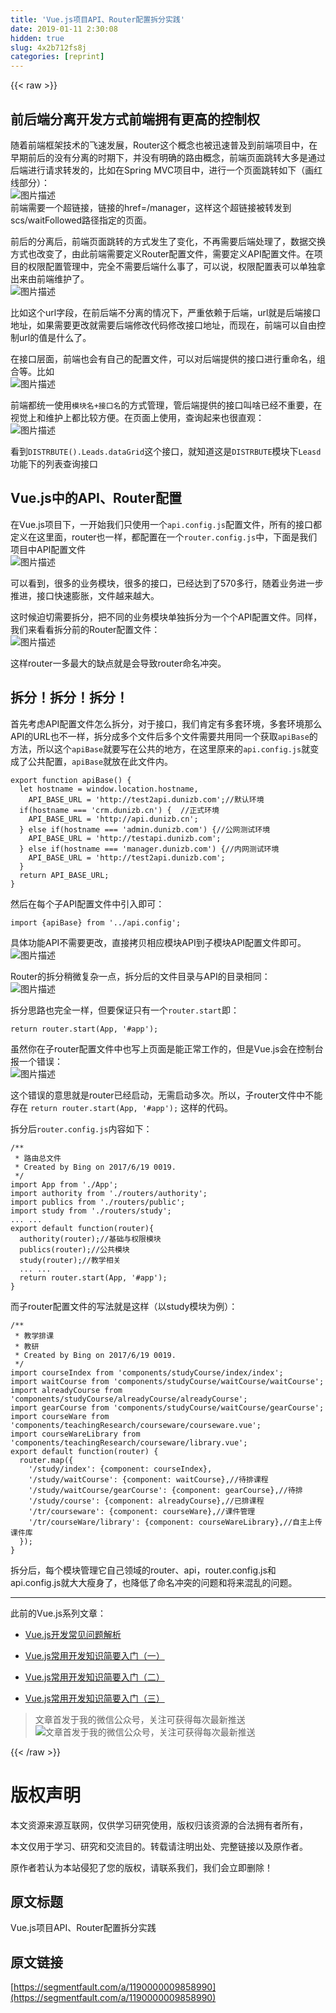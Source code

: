 ```yaml
---
title: 'Vue.js项目API、Router配置拆分实践' 
date: 2019-01-11 2:30:08
hidden: true
slug: 4x2b712fs8j
categories: [reprint]
---
```


{{< raw >}}

                    
<h2 id="articleHeader0">前后端分离开发方式前端拥有更高的控制权</h2>
<p>随着前端框架技术的飞速发展，Router这个概念也被迅速普及到前端项目中，在早期前后的没有分离的时期下，并没有明确的路由概念，前端页面跳转大多是通过后端进行请求转发的，比如在Spring MVC项目中，进行一个页面跳转如下（画红线部分）： <br><span class="img-wrap"><img data-src="/img/bVPwS1?w=759&amp;h=516" src="https://static.alili.tech/img/bVPwS1?w=759&amp;h=516" alt="图片描述" title="图片描述" style="cursor: pointer; display: inline;"></span><br>前端需要一个超链接，链接的href=/manager，这样这个超链接被转发到scs/waitFollowed路径指定的页面。</p>
<p>前后的分离后，前端页面跳转的方式发生了变化，不再需要后端处理了，数据交换方式也改变了，由此前端需要定义Router配置文件，需要定义API配置文件。在项目的权限配置管理中，完全不需要后端什么事了，可以说，权限配置表可以单独拿出来由前端维护了。 <br><span class="img-wrap"><img data-src="/img/bVPwTn?w=1362&amp;h=526" src="https://static.alili.tech/img/bVPwTn?w=1362&amp;h=526" alt="图片描述" title="图片描述" style="cursor: pointer; display: inline;"></span></p>
<p>比如这个url字段，在前后端不分离的情况下，严重依赖于后端，url就是后端接口地址，如果需要更改就需要后端修改代码修改接口地址，而现在，前端可以自由控制url的值是什么了。</p>
<p>在接口层面，前端也会有自己的配置文件，可以对后端提供的接口进行重命名，组合等。比如 <br><span class="img-wrap"><img data-src="/img/bVPwTJ?w=903&amp;h=586" src="https://static.alili.tech/img/bVPwTJ?w=903&amp;h=586" alt="图片描述" title="图片描述" style="cursor: pointer; display: inline;"></span></p>
<p>前端都统一使用<code>模块名+接口名</code>的方式管理，管后端提供的接口叫啥已经不重要，在视觉上和维护上都比较方便。在页面上使用，查询起来也很直观： <br><span class="img-wrap"><img data-src="/img/bVPwT3?w=863&amp;h=271" src="https://static.alili.tech/img/bVPwT3?w=863&amp;h=271" alt="图片描述" title="图片描述" style="cursor: pointer; display: inline;"></span></p>
<p>看到<code>DISTRBUTE().Leads.dataGrid</code>这个接口，就知道这是<code>DISTRBUTE</code>模块下<code>Leasd</code>功能下的列表查询接口</p>
<h2 id="articleHeader1">Vue.js中的API、Router配置</h2>
<p>在Vue.js项目下，一开始我们只使用一个<code>api.config.js</code>配置文件，所有的接口都定义在这里面，router也一样，都配置在一个<code>router.config.js</code>中，下面是我们项目中API配置文件<br><span class="img-wrap"><img data-src="/img/bVPwUe?w=454&amp;h=592" src="https://static.alili.tech/img/bVPwUe?w=454&amp;h=592" alt="图片描述" title="图片描述" style="cursor: pointer; display: inline;"></span></p>
<p>可以看到，很多的业务模块，很多的接口，已经达到了570多行，随着业务进一步推进，接口快速膨胀，文件越来越大。</p>
<p>这时候迫切需要拆分，把不同的业务模块单独拆分为一个个API配置文件。同样，我们来看看拆分前的Router配置文件： <br><span class="img-wrap"><img data-src="/img/bVPwUs?w=453&amp;h=536" src="https://static.alili.tech/img/bVPwUs?w=453&amp;h=536" alt="图片描述" title="图片描述" style="cursor: pointer;"></span></p>
<p>这样router一多最大的缺点就是会导致router命名冲突。</p>
<h2 id="articleHeader2">拆分！拆分！拆分！</h2>
<p>首先考虑API配置文件怎么拆分，对于接口，我们肯定有多套环境，多套环境那么API的URL也不一样，拆分成多个文件后多个文件需要共用同一个获取<code>apiBase</code>的方法，所以这个<code>apiBase</code>就要写在公共的地方，在这里原来的<code>api.config.js</code>就变成了公共配置，<code>apiBase</code>就放在此文件内。</p>
<div class="widget-codetool" style="display:none;">
      <div class="widget-codetool--inner">
      <span class="selectCode code-tool" data-toggle="tooltip" data-placement="top" title="" data-original-title="全选"></span>
      <span type="button" class="copyCode code-tool" data-toggle="tooltip" data-placement="top" data-clipboard-text="export function apiBase() {
  let hostname = window.location.hostname,
    API_BASE_URL = 'http://test2api.dunizb.com';//默认环境
  if(hostname === 'crm.dunizb.cn') {  //正式环境
    API_BASE_URL = 'http://api.dunizb.cn';
  } else if(hostname === 'admin.dunizb.com') {//公网测试环境
    API_BASE_URL = 'http://testapi.dunizb.com';
  } else if(hostname === 'manager.dunizb.com') {//内网测试环境
    API_BASE_URL = 'http://test2api.dunizb.com';
  }
  return API_BASE_URL;
}" title="" data-original-title="复制"></span>
      <span type="button" class="saveToNote code-tool" data-toggle="tooltip" data-placement="top" title="" data-original-title="放进笔记"></span>
      </div>
      </div><pre class="javascript hljs"><code class="js"><span class="hljs-keyword">export</span> <span class="hljs-function"><span class="hljs-keyword">function</span> <span class="hljs-title">apiBase</span>(<span class="hljs-params"></span>) </span>{
  <span class="hljs-keyword">let</span> hostname = <span class="hljs-built_in">window</span>.location.hostname,
    API_BASE_URL = <span class="hljs-string">'http://test2api.dunizb.com'</span>;<span class="hljs-comment">//默认环境</span>
  <span class="hljs-keyword">if</span>(hostname === <span class="hljs-string">'crm.dunizb.cn'</span>) {  <span class="hljs-comment">//正式环境</span>
    API_BASE_URL = <span class="hljs-string">'http://api.dunizb.cn'</span>;
  } <span class="hljs-keyword">else</span> <span class="hljs-keyword">if</span>(hostname === <span class="hljs-string">'admin.dunizb.com'</span>) {<span class="hljs-comment">//公网测试环境</span>
    API_BASE_URL = <span class="hljs-string">'http://testapi.dunizb.com'</span>;
  } <span class="hljs-keyword">else</span> <span class="hljs-keyword">if</span>(hostname === <span class="hljs-string">'manager.dunizb.com'</span>) {<span class="hljs-comment">//内网测试环境</span>
    API_BASE_URL = <span class="hljs-string">'http://test2api.dunizb.com'</span>;
  }
  <span class="hljs-keyword">return</span> API_BASE_URL;
}</code></pre>
<p>然后在每个子API配置文件中引入即可：</p>
<div class="widget-codetool" style="display:none;">
      <div class="widget-codetool--inner">
      <span class="selectCode code-tool" data-toggle="tooltip" data-placement="top" title="" data-original-title="全选"></span>
      <span type="button" class="copyCode code-tool" data-toggle="tooltip" data-placement="top" data-clipboard-text="import {apiBase} from '../api.config';" title="" data-original-title="复制"></span>
      <span type="button" class="saveToNote code-tool" data-toggle="tooltip" data-placement="top" title="" data-original-title="放进笔记"></span>
      </div>
      </div><pre class="javascript hljs"><code class="js" style="word-break: break-word; white-space: initial;"><span class="hljs-keyword">import</span> {apiBase} <span class="hljs-keyword">from</span> <span class="hljs-string">'../api.config'</span>;</code></pre>
<p>具体功能API不需要更改，直接拷贝相应模块API到子模块API配置文件即可。 <br><span class="img-wrap"><img data-src="/img/bVPwUI?w=846&amp;h=536" src="https://static.alili.tech/img/bVPwUI?w=846&amp;h=536" alt="图片描述" title="图片描述" style="cursor: pointer;"></span></p>
<p>Router的拆分稍微复杂一点，拆分后的文件目录与API的目录相同： <br><span class="img-wrap"><img data-src="/img/bVPwUU?w=406&amp;h=477" src="https://static.alili.tech/img/bVPwUU?w=406&amp;h=477" alt="图片描述" title="图片描述" style="cursor: pointer; display: inline;"></span></p>
<p>拆分思路也完全一样，但要保证只有一个<code>router.start</code>即：</p>
<div class="widget-codetool" style="display:none;">
      <div class="widget-codetool--inner">
      <span class="selectCode code-tool" data-toggle="tooltip" data-placement="top" title="" data-original-title="全选"></span>
      <span type="button" class="copyCode code-tool" data-toggle="tooltip" data-placement="top" data-clipboard-text="return router.start(App, '#app');" title="" data-original-title="复制"></span>
      <span type="button" class="saveToNote code-tool" data-toggle="tooltip" data-placement="top" title="" data-original-title="放进笔记"></span>
      </div>
      </div><pre class="javascript hljs"><code class="js" style="word-break: break-word; white-space: initial;"><span class="hljs-keyword">return</span> router.start(App, <span class="hljs-string">'#app'</span>);</code></pre>
<p>虽然你在子router配置文件中也写上页面是能正常工作的，但是Vue.js会在控制台报一个错误： <br><span class="img-wrap"><img data-src="/img/bVPwVd?w=654&amp;h=313" src="https://static.alili.tech/img/bVPwVd?w=654&amp;h=313" alt="图片描述" title="图片描述" style="cursor: pointer; display: inline;"></span></p>
<p>这个错误的意思就是router已经启动，无需启动多次。所以，子router文件中不能存在 <code>return router.start(App, '#app');</code> 这样的代码。</p>
<p>拆分后<code>router.config.js</code>内容如下：</p>
<div class="widget-codetool" style="display:none;">
      <div class="widget-codetool--inner">
      <span class="selectCode code-tool" data-toggle="tooltip" data-placement="top" title="" data-original-title="全选"></span>
      <span type="button" class="copyCode code-tool" data-toggle="tooltip" data-placement="top" data-clipboard-text="/**
 * 路由总文件
 * Created by Bing on 2017/6/19 0019.
 */
import App from './App';
import authority from './routers/authority';
import publics from './routers/public';
import study from './routers/study';
... ...
export default function(router){
  authority(router);//基础与权限模块
  publics(router);//公共模块
  study(router);//教学相关
  ... ...
  return router.start(App, '#app');
}" title="" data-original-title="复制"></span>
      <span type="button" class="saveToNote code-tool" data-toggle="tooltip" data-placement="top" title="" data-original-title="放进笔记"></span>
      </div>
      </div><pre class="javascript hljs"><code class="js"><span class="hljs-comment">/**
 * 路由总文件
 * Created by Bing on 2017/6/19 0019.
 */</span>
<span class="hljs-keyword">import</span> App <span class="hljs-keyword">from</span> <span class="hljs-string">'./App'</span>;
<span class="hljs-keyword">import</span> authority <span class="hljs-keyword">from</span> <span class="hljs-string">'./routers/authority'</span>;
<span class="hljs-keyword">import</span> publics <span class="hljs-keyword">from</span> <span class="hljs-string">'./routers/public'</span>;
<span class="hljs-keyword">import</span> study <span class="hljs-keyword">from</span> <span class="hljs-string">'./routers/study'</span>;
... ...
export <span class="hljs-keyword">default</span> <span class="hljs-function"><span class="hljs-keyword">function</span>(<span class="hljs-params">router</span>)</span>{
  authority(router);<span class="hljs-comment">//基础与权限模块</span>
  publics(router);<span class="hljs-comment">//公共模块</span>
  study(router);<span class="hljs-comment">//教学相关</span>
  ... ...
  return router.start(App, <span class="hljs-string">'#app'</span>);
}</code></pre>
<p>而子router配置文件的写法就是这样（以study模块为例）：</p>
<div class="widget-codetool" style="display:none;">
      <div class="widget-codetool--inner">
      <span class="selectCode code-tool" data-toggle="tooltip" data-placement="top" title="" data-original-title="全选"></span>
      <span type="button" class="copyCode code-tool" data-toggle="tooltip" data-placement="top" data-clipboard-text="/**
 * 教学排课
 * 教研
 * Created by Bing on 2017/6/19 0019.
 */
import courseIndex from 'components/studyCourse/index/index';
import waitCourse from 'components/studyCourse/waitCourse/waitCourse';
import alreadyCourse from 'components/studyCourse/alreadyCourse/alreadyCourse';
import gearCourse from 'components/studyCourse/waitCourse/gearCourse';
import courseWare from 'components/teachingResearch/courseware/courseware.vue';
import courseWareLibrary from 'components/teachingResearch/courseware/library.vue';
export default function(router) {
  router.map({
    '/study/index': {component: courseIndex},
    '/study/waitCourse': {component: waitCourse},//待排课程
    '/study/waitCourse/gearCourse': {component: gearCourse},//待排
    '/study/course': {component: alreadyCourse},//已排课程
    '/tr/courseware': {component: courseWare},//课件管理
    '/tr/courseWare/library': {component: courseWareLibrary},//自主上传课件库
  });
}" title="" data-original-title="复制"></span>
      <span type="button" class="saveToNote code-tool" data-toggle="tooltip" data-placement="top" title="" data-original-title="放进笔记"></span>
      </div>
      </div><pre class="javascript hljs"><code class="js"><span class="hljs-comment">/**
 * 教学排课
 * 教研
 * Created by Bing on 2017/6/19 0019.
 */</span>
<span class="hljs-keyword">import</span> courseIndex <span class="hljs-keyword">from</span> <span class="hljs-string">'components/studyCourse/index/index'</span>;
<span class="hljs-keyword">import</span> waitCourse <span class="hljs-keyword">from</span> <span class="hljs-string">'components/studyCourse/waitCourse/waitCourse'</span>;
<span class="hljs-keyword">import</span> alreadyCourse <span class="hljs-keyword">from</span> <span class="hljs-string">'components/studyCourse/alreadyCourse/alreadyCourse'</span>;
<span class="hljs-keyword">import</span> gearCourse <span class="hljs-keyword">from</span> <span class="hljs-string">'components/studyCourse/waitCourse/gearCourse'</span>;
<span class="hljs-keyword">import</span> courseWare <span class="hljs-keyword">from</span> <span class="hljs-string">'components/teachingResearch/courseware/courseware.vue'</span>;
<span class="hljs-keyword">import</span> courseWareLibrary <span class="hljs-keyword">from</span> <span class="hljs-string">'components/teachingResearch/courseware/library.vue'</span>;
<span class="hljs-keyword">export</span> <span class="hljs-keyword">default</span> <span class="hljs-function"><span class="hljs-keyword">function</span>(<span class="hljs-params">router</span>) </span>{
  router.map({
    <span class="hljs-string">'/study/index'</span>: {<span class="hljs-attr">component</span>: courseIndex},
    <span class="hljs-string">'/study/waitCourse'</span>: {<span class="hljs-attr">component</span>: waitCourse},<span class="hljs-comment">//待排课程</span>
    <span class="hljs-string">'/study/waitCourse/gearCourse'</span>: {<span class="hljs-attr">component</span>: gearCourse},<span class="hljs-comment">//待排</span>
    <span class="hljs-string">'/study/course'</span>: {<span class="hljs-attr">component</span>: alreadyCourse},<span class="hljs-comment">//已排课程</span>
    <span class="hljs-string">'/tr/courseware'</span>: {<span class="hljs-attr">component</span>: courseWare},<span class="hljs-comment">//课件管理</span>
    <span class="hljs-string">'/tr/courseWare/library'</span>: {<span class="hljs-attr">component</span>: courseWareLibrary},<span class="hljs-comment">//自主上传课件库</span>
  });
}</code></pre>
<p>拆分后，每个模块管理它自己领域的router、api，router.config.js和api.config.js就大大瘦身了，也降低了命名冲突的问题和将来混乱的问题。</p>
<hr>
<p>此前的Vue.js系列文章：</p>
<ul>
<li><p><a href="https://segmentfault.com/a/1190000009832792">Vue.js开发常见问题解析</a></p></li>
<li><p><a href="https://segmentfault.com/a/1190000007839771" target="_blank">Vue.js常用开发知识简要入门（一）</a></p></li>
<li><p><a href="https://segmentfault.com/a/1190000008048783">Vue.js常用开发知识简要入门（二）</a></p></li>
<li><p><a href="https://segmentfault.com/a/1190000008337364" target="_blank">Vue.js常用开发知识简要入门（三）</a></p></li>
</ul>
<blockquote><p>文章首发于我的微信公众号，关注可获得每次最新推送<br><span class="img-wrap"><img data-src="/img/remote/1460000009971455?w=431&amp;h=497" src="https://static.alili.tech/img/remote/1460000009971455?w=431&amp;h=497" alt="文章首发于我的微信公众号，关注可获得每次最新推送" title="文章首发于我的微信公众号，关注可获得每次最新推送" style="cursor: pointer; display: inline;"></span></p></blockquote>

                
{{< /raw >}}

# 版权声明
本文资源来源互联网，仅供学习研究使用，版权归该资源的合法拥有者所有，

本文仅用于学习、研究和交流目的。转载请注明出处、完整链接以及原作者。

原作者若认为本站侵犯了您的版权，请联系我们，我们会立即删除！

## 原文标题
Vue.js项目API、Router配置拆分实践

## 原文链接
[https://segmentfault.com/a/1190000009858990](https://segmentfault.com/a/1190000009858990)

